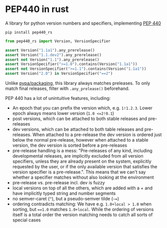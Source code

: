 # PEP440 in rust

A library for python version numbers and specifiers, implementing
[PEP 440](https://peps.python.org/pep-0440)

```shell
pip install pep440_rs
```

```python
from pep440_rs import Version, VersionSpecifier

assert Version("1.1a1").any_prerelease()
assert Version("1.1.dev2").any_prerelease()
assert not Version("1.1").any_prerelease()
assert VersionSpecifier(">=1.0").contains(Version("1.1a1"))
assert not VersionSpecifier(">=1.1").contains(Version("1.1a1"))
assert Version("2.0") in VersionSpecifier("==2")
```

Unlike [pypa/packaging](https://github.com/pypa/packaging), this library always matches preleases. To only match final releases, filter with `.any_prelease()` beforehand.

PEP 440 has a lot of unintuitive features, including:

* An epoch that you can prefix the version which, e.g. `1!1.2.3`. Lower epoch always means lower
  version (`1.0 <=2!0.1`)
* post versions, which can be attached to both stable releases and pre-releases
* dev versions, which can be attached to both table releases and pre-releases. When attached to a
  pre-release the dev version is ordered just below the normal pre-release, however when attached
  to a stable version, the dev version is sorted before a pre-releases
* pre-release handling is a mess: "Pre-releases of any kind, including developmental releases,
  are implicitly excluded from all version specifiers, unless they are already present on the
  system, explicitly requested by the user, or if the only available version that satisfies
  the version specifier is a pre-release.". This means that we can't say whether a specifier
  matches without also looking at the environment
* pre-release vs. pre-release incl. dev is fuzzy
* local versions on top of all the others, which are added with a + and have implicitly typed
  string and number segments
* no semver-caret (`^`), but a pseudo-semver tilde (`~=`)
* ordering contradicts matching: We have e.g. `1.0+local > 1.0` when sorting,
  but `==1.0` matches `1.0+local`. While the ordering of versions itself is a total order
  the version matching needs to catch all sorts of special cases
